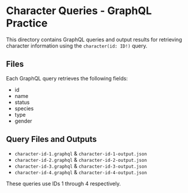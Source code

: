 # Character Queries - GraphQL Practice

This directory contains GraphQL queries and output results for retrieving character information using the `character(id: ID!)` query.

## Files

Each GraphQL query retrieves the following fields:

- id
- name
- status
- species
- type
- gender

## Query Files and Outputs

- `character-id-1.graphql` & `character-id-1-output.json`
- `character-id-2.graphql` & `character-id-2-output.json`
- `character-id-3.graphql` & `character-id-3-output.json`
- `character-id-4.graphql` & `character-id-4-output.json`

These queries use IDs 1 through 4 respectively.
